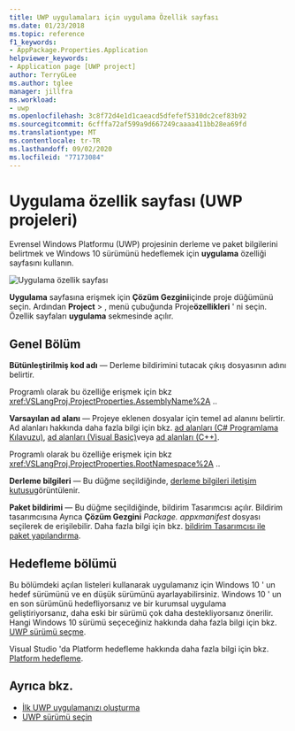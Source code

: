 ```yaml
---
title: UWP uygulamaları için uygulama Özellik sayfası
ms.date: 01/23/2018
ms.topic: reference
f1_keywords:
- AppPackage.Properties.Application
helpviewer_keywords:
- Application page [UWP project]
author: TerryGLee
ms.author: tglee
manager: jillfra
ms.workload:
- uwp
ms.openlocfilehash: 3c8f72d4e1d1caeacd5dfefef5310dc2cef83b92
ms.sourcegitcommit: 6cfffa72af599a9d667249caaaa411bb28ea69fd
ms.translationtype: MT
ms.contentlocale: tr-TR
ms.lasthandoff: 09/02/2020
ms.locfileid: "77173084"
---
```

# <a name="application-property-page-uwp-projects"></a>Uygulama özellik sayfası (UWP projeleri)

Evrensel Windows Platformu (UWP) projesinin derleme ve paket bilgilerini belirtmek ve Windows 10 sürümünü hedeflemek için **uygulama** özelliği sayfasını kullanın.

![Uygulama özellik sayfası](media/application-page-uwp.png)

**Uygulama** sayfasına erişmek için **Çözüm Gezgini**içinde proje düğümünü seçin. Ardından **Project**  >  , menü çubuğunda Proje**özellikleri** ' ni seçin. Özellik sayfaları **uygulama** sekmesinde açılır.

## <a name="general-section"></a>Genel Bölüm

**Bütünleştirilmiş kod adı** &mdash; Derleme bildirimini tutacak çıkış dosyasının adını belirtir.

Programlı olarak bu özelliğe erişmek için bkz <xref:VSLangProj.ProjectProperties.AssemblyName%2A> ..

**Varsayılan ad alanı** &mdash; Projeye eklenen dosyalar için temel ad alanını belirtir. Ad alanları hakkında daha fazla bilgi için bkz. [ad alanları (C# Programlama Kılavuzu)](/dotnet/csharp/programming-guide/namespaces/), [ad alanları (Visual Basic)](/dotnet/visual-basic/programming-guide/program-structure/namespaces)veya [ad alanları (C++)](/cpp/cpp/namespaces-cpp).

Programlı olarak bu özelliğe erişmek için bkz <xref:VSLangProj.ProjectProperties.RootNamespace%2A> ..

**Derleme bilgileri** &mdash; Bu düğme seçildiğinde, [derleme bilgileri iletişim kutusu](../../ide/reference/assembly-information-dialog-box.md)görüntülenir.

**Paket bildirimi** &mdash; Bu düğme seçildiğinde, bildirim Tasarımcısı açılır. Bildirim tasarımcısına Ayrıca **Çözüm Gezgini** _Package. appxmanifest_ dosyası seçilerek de erişilebilir. Daha fazla bilgi için bkz. [bildirim Tasarımcısı ile paket yapılandırma](/windows/msix/package/packaging-uwp-apps#configure-your-project).

## <a name="targeting-section"></a>Hedefleme bölümü

Bu bölümdeki açılan listeleri kullanarak uygulamanız için Windows 10 ' un hedef sürümünü ve en düşük sürümünü ayarlayabilirsiniz. Windows 10 ' un en son sürümünü hedefliyorsanız ve bir kurumsal uygulama geliştiriyorsanız, daha eski bir sürümü çok daha destekliyorsanız önerilir. Hangi Windows 10 sürümü seçeceğiniz hakkında daha fazla bilgi için bkz. [UWP sürümü seçme](/windows/uwp/updates-and-versions/choose-a-uwp-version).

Visual Studio 'da Platform hedefleme hakkında daha fazla bilgi için bkz. [Platform hedefleme](/visualstudio/productinfo/vs2017-compatibility-vs#platform-targeting).

## <a name="see-also"></a>Ayrıca bkz.

- [İlk UWP uygulamanızı oluşturma](/windows/uwp/get-started/your-first-app)
- [UWP sürümü seçin](/windows/uwp/updates-and-versions/choose-a-uwp-version)
